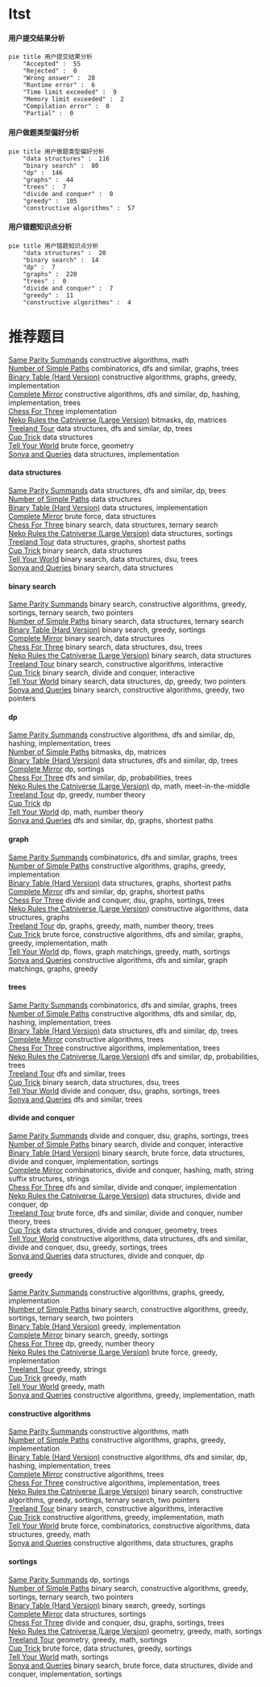 # Itst
<!-- tabs:start -->
#### **用户提交结果分析**

```mermaid
pie title 用户提交结果分析
    "Accepted" :  55
    "Rejected" :  0
    "Wrong answer" :  28
    "Runtime error" :  6
    "Time limit exceeded" :  9
    "Memory limit exceeded" :  2
    "Compilation error" :  0
    "Partial" :  0
```
#### **用户做题类型偏好分析**

```mermaid
pie title 用户做题类型偏好分析
    "data structures" :  116
    "binary search" :  80
    "dp" :  146
    "graphs" :  44
    "trees" :  7
    "divide and conquer" :  0
    "greedy" :  105
    "constructive algorithms" :  57
```
#### **用户错题知识点分析**

```mermaid
pie title 用户错题知识点分析
    "data structures" :  20
    "binary search" :  14
    "dp" :  7
    "graphs" :  220
    "trees" :  0
    "divide and conquer" :  7
    "greedy" :  11
    "constructive algorithms" :  4
```
<!-- tabs:end -->
# 推荐题目
[Same Parity Summands](http://codeforces.com/problemset/problem/1352/B)		constructive algorithms,
                        math		  
[Number of Simple Paths](http://codeforces.com/problemset/problem/1454/E)		combinatorics,
                        dfs and similar,
                        graphs,
                        trees		  
[Binary Table (Hard Version)](http://codeforces.com/problemset/problem/1439/A2)		constructive algorithms,
                        graphs,
                        greedy,
                        implementation		  
[Complete Mirror](http://codeforces.com/problemset/problem/1182/D)		constructive algorithms,
                        dfs and similar,
                        dp,
                        hashing,
                        implementation,
                        trees		  
[Chess For Three](http://codeforces.com/problemset/problem/893/A)		implementation		  
[Neko Rules the Catniverse (Large Version)](http://codeforces.com/problemset/problem/1152/F2)		bitmasks,
                        dp,
                        matrices		  
[Treeland Tour](http://codeforces.com/problemset/problem/490/F)		data structures,
                        dfs and similar,
                        dp,
                        trees		  
[Cup Trick](http://codeforces.com/problemset/problem/420/D)		data structures		  
[Tell Your World](http://codeforces.com/problemset/problem/849/B)		brute force,
                        geometry		  
[Sonya and Queries](http://codeforces.com/problemset/problem/713/A)		data structures,
                        implementation		  
<!-- tabs:start -->
#### **data structures**
[Same Parity Summands](http://codeforces.com/problemset/problem/490/F)		data structures,
                        dfs and similar,
                        dp,
                        trees		  
[Number of Simple Paths](http://codeforces.com/problemset/problem/420/D)		data structures		  
[Binary Table (Hard Version)](http://codeforces.com/problemset/problem/713/A)		data structures,
                        implementation		  
[Complete Mirror](http://codeforces.com/problemset/problem/1380/A)		brute force,
                        data structures		  
[Chess For Three](http://codeforces.com/problemset/problem/431/E)		binary search,
                        data structures,
                        ternary search		  
[Neko Rules the Catniverse (Large Version)](http://codeforces.com/problemset/problem/524/E)		data structures,
                        sortings		  
[Treeland Tour](https://codeforces.com/contest/787/problem/D)		data structures,
                        graphs,
                        shortest paths		  
[Cup Trick](https://codeforces.com/contest/1269/problem/E)		binary search,
                        data structures		  
[Tell Your World](http://codeforces.com/problemset/problem/571/D)		binary search,
                        data structures,
                        dsu,
                        trees		  
[Sonya and Queries](http://codeforces.com/problemset/problem/91/B)		binary search,
                        data structures		  
#### **binary search**
[Same Parity Summands](http://codeforces.com/problemset/problem/1244/E)		binary search,
                        constructive algorithms,
                        greedy,
                        sortings,
                        ternary search,
                        two pointers		  
[Number of Simple Paths](http://codeforces.com/problemset/problem/431/E)		binary search,
                        data structures,
                        ternary search		  
[Binary Table (Hard Version)](https://codeforces.com/contest/737/problem/A)		binary search,
                        greedy,
                        sortings		  
[Complete Mirror](https://codeforces.com/contest/1269/problem/E)		binary search,
                        data structures		  
[Chess For Three](http://codeforces.com/problemset/problem/571/D)		binary search,
                        data structures,
                        dsu,
                        trees		  
[Neko Rules the Catniverse (Large Version)](http://codeforces.com/problemset/problem/91/B)		binary search,
                        data structures		  
[Treeland Tour](http://codeforces.com/problemset/problem/1103/B)		binary search,
                        constructive algorithms,
                        interactive		  
[Cup Trick](http://codeforces.com/problemset/problem/1372/F)		binary search,
                        divide and conquer,
                        interactive		  
[Tell Your World](http://codeforces.com/problemset/problem/1492/C)		binary search,
                        data structures,
                        dp,
                        greedy,
                        two pointers		  
[Sonya and Queries](http://codeforces.com/problemset/problem/1463/D)		binary search,
                        constructive algorithms,
                        greedy,
                        two pointers		  
#### **dp**
[Same Parity Summands](http://codeforces.com/problemset/problem/1182/D)		constructive algorithms,
                        dfs and similar,
                        dp,
                        hashing,
                        implementation,
                        trees		  
[Number of Simple Paths](http://codeforces.com/problemset/problem/1152/F2)		bitmasks,
                        dp,
                        matrices		  
[Binary Table (Hard Version)](http://codeforces.com/problemset/problem/490/F)		data structures,
                        dfs and similar,
                        dp,
                        trees		  
[Complete Mirror](http://codeforces.com/problemset/problem/459/E)		dp,
                        sortings		  
[Chess For Three](http://codeforces.com/problemset/problem/123/E)		dfs and similar,
                        dp,
                        probabilities,
                        trees		  
[Neko Rules the Catniverse (Large Version)](https://codeforces.com/contest/674/problem/F)		dp,
                        math,
                        meet-in-the-middle		  
[Treeland Tour](http://codeforces.com/problemset/problem/798/C)		dp,
                        greedy,
                        number theory		  
[Cup Trick](http://codeforces.com/problemset/problem/44/E)		dp		  
[Tell Your World](http://codeforces.com/problemset/problem/582/D)		dp,
                        math,
                        number theory		  
[Sonya and Queries](https://codeforces.com/contest/1341/problem/E)		dfs and similar,
                        dp,
                        graphs,
                        shortest paths		  
#### **graph**
[Same Parity Summands](http://codeforces.com/problemset/problem/1454/E)		combinatorics,
                        dfs and similar,
                        graphs,
                        trees		  
[Number of Simple Paths](http://codeforces.com/problemset/problem/1439/A2)		constructive algorithms,
                        graphs,
                        greedy,
                        implementation		  
[Binary Table (Hard Version)](https://codeforces.com/contest/787/problem/D)		data structures,
                        graphs,
                        shortest paths		  
[Complete Mirror](https://codeforces.com/contest/1341/problem/E)		dfs and similar,
                        dp,
                        graphs,
                        shortest paths		  
[Chess For Three](http://codeforces.com/problemset/problem/1213/G)		divide and conquer,
                        dsu,
                        graphs,
                        sortings,
                        trees		  
[Neko Rules the Catniverse (Large Version)](https://codeforces.com/contest/1440/problem/D)		constructive algorithms,
                        data structures,
                        graphs		  
[Treeland Tour](http://codeforces.com/problemset/problem/1292/D)		dp,
                        graphs,
                        greedy,
                        math,
                        number theory,
                        trees		  
[Cup Trick](http://codeforces.com/problemset/problem/1487/C)		brute force,
                        constructive algorithms,
                        dfs and similar,
                        graphs,
                        greedy,
                        implementation,
                        math		  
[Tell Your World](http://codeforces.com/problemset/problem/1437/C)		dp,
                        flows,
                        graph matchings,
                        greedy,
                        math,
                        sortings		  
[Sonya and Queries](http://codeforces.com/problemset/problem/1470/D)		constructive algorithms,
                        dfs and similar,
                        graph matchings,
                        graphs,
                        greedy		  
#### **trees**
[Same Parity Summands](http://codeforces.com/problemset/problem/1454/E)		combinatorics,
                        dfs and similar,
                        graphs,
                        trees		  
[Number of Simple Paths](http://codeforces.com/problemset/problem/1182/D)		constructive algorithms,
                        dfs and similar,
                        dp,
                        hashing,
                        implementation,
                        trees		  
[Binary Table (Hard Version)](http://codeforces.com/problemset/problem/490/F)		data structures,
                        dfs and similar,
                        dp,
                        trees		  
[Complete Mirror](http://codeforces.com/problemset/problem/1053/E)		constructive algorithms,
                        trees		  
[Chess For Three](https://codeforces.com/contest/1087/problem/D)		constructive algorithms,
                        implementation,
                        trees		  
[Neko Rules the Catniverse (Large Version)](http://codeforces.com/problemset/problem/123/E)		dfs and similar,
                        dp,
                        probabilities,
                        trees		  
[Treeland Tour](https://codeforces.com/contest/430/problem/C)		dfs and similar,
                        trees		  
[Cup Trick](http://codeforces.com/problemset/problem/571/D)		binary search,
                        data structures,
                        dsu,
                        trees		  
[Tell Your World](http://codeforces.com/problemset/problem/1213/G)		divide and conquer,
                        dsu,
                        graphs,
                        sortings,
                        trees		  
[Sonya and Queries](http://codeforces.com/problemset/problem/1118/F1)		dfs and similar,
                        trees		  
#### **divide and conquer**
[Same Parity Summands](http://codeforces.com/problemset/problem/1213/G)		divide and conquer,
                        dsu,
                        graphs,
                        sortings,
                        trees		  
[Number of Simple Paths](http://codeforces.com/problemset/problem/1372/F)		binary search,
                        divide and conquer,
                        interactive		  
[Binary Table (Hard Version)](http://codeforces.com/problemset/problem/1461/D)		binary search,
                        brute force,
                        data structures,
                        divide and conquer,
                        implementation,
                        sortings		  
[Complete Mirror](http://codeforces.com/problemset/problem/1466/G)		combinatorics,
                        divide and conquer,
                        hashing,
                        math,
                        string suffix structures,
                        strings		  
[Chess For Three](http://codeforces.com/problemset/problem/1490/D)		dfs and similar,
                        divide and conquer,
                        implementation		  
[Neko Rules the Catniverse (Large Version)](https://codeforces.com/contest/1483/problem/C)		data structures,
                        divide and conquer,
                        dp		  
[Treeland Tour](http://codeforces.com/problemset/problem/1491/E)		brute force,
                        dfs and similar,
                        divide and conquer,
                        number theory,
                        trees		  
[Cup Trick](http://codeforces.com/problemset/problem/1303/G)		data structures,
                        divide and conquer,
                        geometry,
                        trees		  
[Tell Your World](http://codeforces.com/problemset/problem/1494/D)		constructive algorithms,
                        data structures,
                        dfs and similar,
                        divide and conquer,
                        dsu,
                        greedy,
                        sortings,
                        trees		  
[Sonya and Queries](http://codeforces.com/problemset/problem/1482/E)		data structures,
                        divide and conquer,
                        dp		  
#### **greedy**
[Same Parity Summands](http://codeforces.com/problemset/problem/1439/A2)		constructive algorithms,
                        graphs,
                        greedy,
                        implementation		  
[Number of Simple Paths](http://codeforces.com/problemset/problem/1244/E)		binary search,
                        constructive algorithms,
                        greedy,
                        sortings,
                        ternary search,
                        two pointers		  
[Binary Table (Hard Version)](http://codeforces.com/problemset/problem/730/E)		greedy,
                        implementation		  
[Complete Mirror](https://codeforces.com/contest/737/problem/A)		binary search,
                        greedy,
                        sortings		  
[Chess For Three](http://codeforces.com/problemset/problem/798/C)		dp,
                        greedy,
                        number theory		  
[Neko Rules the Catniverse (Large Version)](http://codeforces.com/problemset/problem/1108/E1)		brute force,
                        greedy,
                        implementation		  
[Treeland Tour](http://codeforces.com/problemset/problem/91/A)		greedy,
                        strings		  
[Cup Trick](http://codeforces.com/problemset/problem/1388/B)		greedy,
                        math		  
[Tell Your World](http://codeforces.com/problemset/problem/1203/B)		greedy,
                        math		  
[Sonya and Queries](http://codeforces.com/problemset/problem/1305/E)		constructive algorithms,
                        greedy,
                        implementation,
                        math		  
#### **constructive algorithms**
[Same Parity Summands](http://codeforces.com/problemset/problem/1352/B)		constructive algorithms,
                        math		  
[Number of Simple Paths](http://codeforces.com/problemset/problem/1439/A2)		constructive algorithms,
                        graphs,
                        greedy,
                        implementation		  
[Binary Table (Hard Version)](http://codeforces.com/problemset/problem/1182/D)		constructive algorithms,
                        dfs and similar,
                        dp,
                        hashing,
                        implementation,
                        trees		  
[Complete Mirror](http://codeforces.com/problemset/problem/1053/E)		constructive algorithms,
                        trees		  
[Chess For Three](https://codeforces.com/contest/1087/problem/D)		constructive algorithms,
                        implementation,
                        trees		  
[Neko Rules the Catniverse (Large Version)](http://codeforces.com/problemset/problem/1244/E)		binary search,
                        constructive algorithms,
                        greedy,
                        sortings,
                        ternary search,
                        two pointers		  
[Treeland Tour](http://codeforces.com/problemset/problem/1103/B)		binary search,
                        constructive algorithms,
                        interactive		  
[Cup Trick](http://codeforces.com/problemset/problem/1305/E)		constructive algorithms,
                        greedy,
                        implementation,
                        math		  
[Tell Your World](https://codeforces.com/contest/1277/problem/F)		brute force,
                        combinatorics,
                        constructive algorithms,
                        data structures,
                        greedy,
                        math		  
[Sonya and Queries](https://codeforces.com/contest/1440/problem/D)		constructive algorithms,
                        data structures,
                        graphs		  
#### **sortings**
[Same Parity Summands](http://codeforces.com/problemset/problem/459/E)		dp,
                        sortings		  
[Number of Simple Paths](http://codeforces.com/problemset/problem/1244/E)		binary search,
                        constructive algorithms,
                        greedy,
                        sortings,
                        ternary search,
                        two pointers		  
[Binary Table (Hard Version)](https://codeforces.com/contest/737/problem/A)		binary search,
                        greedy,
                        sortings		  
[Complete Mirror](http://codeforces.com/problemset/problem/524/E)		data structures,
                        sortings		  
[Chess For Three](http://codeforces.com/problemset/problem/1213/G)		divide and conquer,
                        dsu,
                        graphs,
                        sortings,
                        trees		  
[Neko Rules the Catniverse (Large Version)](https://codeforces.com/contest/1496/problem/C)		geometry,
                        greedy,
                        math,
                        sortings		  
[Treeland Tour](http://codeforces.com/problemset/problem/1495/A)		geometry,
                        greedy,
                        math,
                        sortings		  
[Cup Trick](http://codeforces.com/problemset/problem/1497/A)		brute force,
                        data structures,
                        greedy,
                        sortings		  
[Tell Your World](http://codeforces.com/problemset/problem/1427/A)		math,
                        sortings		  
[Sonya and Queries](http://codeforces.com/problemset/problem/1461/D)		binary search,
                        brute force,
                        data structures,
                        divide and conquer,
                        implementation,
                        sortings		  
<!-- tabs:end -->

